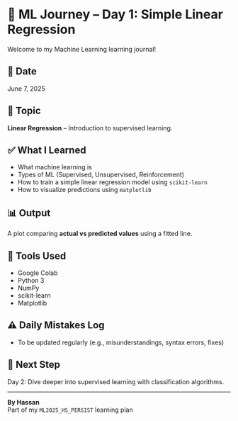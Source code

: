 
# 📘 ML Journey – Day 1: Simple Linear Regression

Welcome to my Machine Learning learning journal!

## 📅 Date
June 7, 2025

## 🧠 Topic
**Linear Regression** – Introduction to supervised learning.

## ✅ What I Learned
- What machine learning is
- Types of ML (Supervised, Unsupervised, Reinforcement)
- How to train a simple linear regression model using `scikit-learn`
- How to visualize predictions using `matplotlib`

## 📊 Output
A plot comparing **actual vs predicted values** using a fitted line.

## 📎 Tools Used
- Google Colab
- Python 3
- NumPy
- scikit-learn
- Matplotlib

## ⚠️ Daily Mistakes Log
- To be updated regularly (e.g., misunderstandings, syntax errors, fixes)

## 🚀 Next Step
Day 2: Dive deeper into supervised learning with classification algorithms.

---

**By Hassan**  
Part of my `ML2025_HS_PERSIST` learning plan
